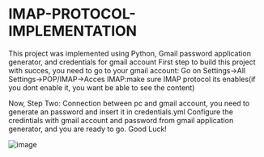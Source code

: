 # IMAP-PROTOCOL-IMPLEMENTATION
This project was implemented using Python, Gmail password application generator, and credentials for gmail account
First step to build this project with succes, you need to go to your gmail account: Go on Settings->All Settings->POP/IMAP->Acces IMAP:make sure IMAP protocol its enables(if you dont enable it, you want be able to see the content)

Now, Step Two: Connection between pc and gmail account, you need to generate an password and insert it in credentials.yml
Configure the credintials with gmail account and password from gmail application generator, and you are ready to go. Good Luck!

![image](https://github.com/dragos41/IMAP-PROTOCOL-IMPLEMENTATION/assets/36703139/635c8ff4-8b36-4c3e-8fac-c930567f1944)

